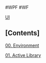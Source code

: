 #WPF #WF

[UI](../../../UI.md)

## [Contents]

[00. Environment](00.%20Environment.md)

[01. Active Library](01.%20Active%20Library.md)

